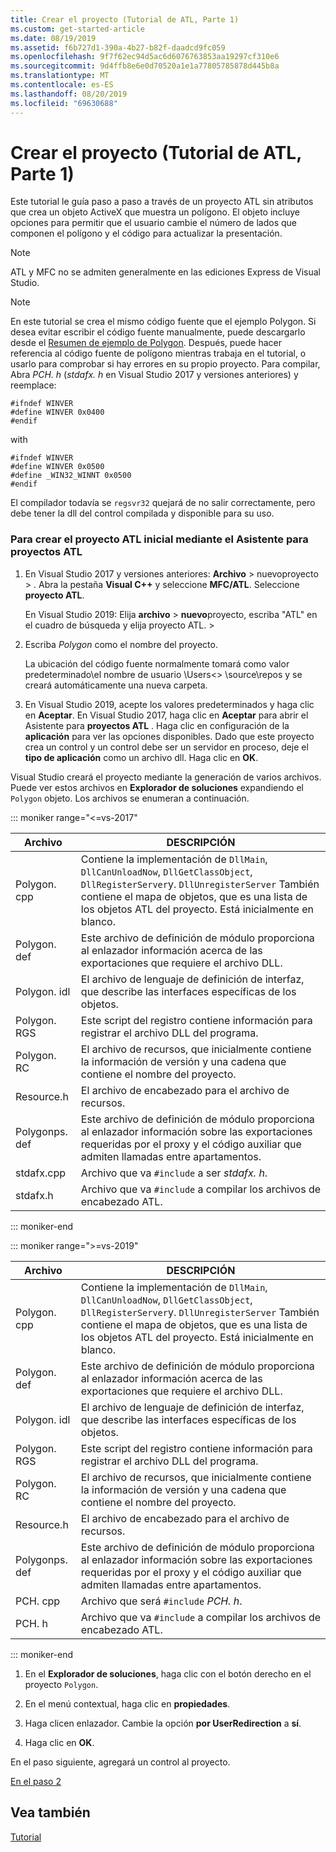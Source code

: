 ```yaml
---
title: Crear el proyecto (Tutorial de ATL, Parte 1)
ms.custom: get-started-article
ms.date: 08/19/2019
ms.assetid: f6b727d1-390a-4b27-b82f-daadcd9fc059
ms.openlocfilehash: 9f7f62ec94d5ac6d6076763853aa19297cf310e6
ms.sourcegitcommit: 9d4ffb8e6e0d70520a1e1a77805785878d445b8a
ms.translationtype: MT
ms.contentlocale: es-ES
ms.lasthandoff: 08/20/2019
ms.locfileid: "69630688"
---
```

# <a name="creating-the-project-atl-tutorial-part-1"></a>Crear el proyecto (Tutorial de ATL, Parte 1)

Este tutorial le guía paso a paso a través de un proyecto ATL sin atributos que crea un objeto ActiveX que muestra un polígono. El objeto incluye opciones para permitir que el usuario cambie el número de lados que componen el polígono y el código para actualizar la presentación.

> [!NOTE]
> ATL y MFC no se admiten generalmente en las ediciones Express de Visual Studio.

> [!NOTE]
> En este tutorial se crea el mismo código fuente que el ejemplo Polygon. Si desea evitar escribir el código fuente manualmente, puede descargarlo desde el [Resumen de ejemplo de Polygon](https://github.com/Microsoft/VCSamples/tree/master/VC2008Samples/ATL/Controls/Polygon). Después, puede hacer referencia al código fuente de polígono mientras trabaja en el tutorial, o usarlo para comprobar si hay errores en su propio proyecto.
> Para compilar, Abra *PCH. h* (*stdafx. h* en Visual Studio 2017 y versiones anteriores) y reemplace:
> ```
> #ifndef WINVER
> #define WINVER 0x0400
> #endif
> ```
> with
> ```
> #ifndef WINVER
> #define WINVER 0x0500
> #define _WIN32_WINNT 0x0500
> #endif
> ```
> El compilador todavía se `regsvr32` quejará de no salir correctamente, pero debe tener la dll del control compilada y disponible para su uso.

### <a name="to-create-the-initial-atl-project-using-the-atl-project-wizard"></a>Para crear el proyecto ATL inicial mediante el Asistente para proyectos ATL

1. En Visual Studio 2017 y versiones anteriores: **Archivo** > nuevoproyecto > . Abra la pestaña **Visual C++**  y seleccione **MFC/ATL**. Seleccione **proyecto ATL**.

   En Visual Studio 2019: Elija **archivo** > **nuevo**proyecto, escriba "ATL" en el cuadro de búsqueda y elija proyecto ATL. > 

1. Escriba *Polygon* como el nombre del proyecto.

    La ubicación del código fuente normalmente tomará como valor predeterminado\\el nombre de usuario \Users\<> \source\repos y se creará automáticamente una nueva carpeta.

1. En Visual Studio 2019, acepte los valores predeterminados y haga clic en **Aceptar**. 
   En Visual Studio 2017, haga clic en **Aceptar** para abrir el Asistente para **proyectos ATL** . Haga clic en configuración de la **aplicación** para ver las opciones disponibles. Dado que este proyecto crea un control y un control debe ser un servidor en proceso, deje el **tipo de aplicación** como un archivo dll. Haga clic en **OK**.

Visual Studio creará el proyecto mediante la generación de varios archivos. Puede ver estos archivos en **Explorador de soluciones** expandiendo el `Polygon` objeto. Los archivos se enumeran a continuación.

::: moniker range="<=vs-2017"

|Archivo|DESCRIPCIÓN|
|----------|-----------------|
|Polygon. cpp|Contiene la implementación de `DllMain`, `DllCanUnloadNow`, `DllGetClassObject`, `DllRegisterServer`y. `DllUnregisterServer` También contiene el mapa de objetos, que es una lista de los objetos ATL del proyecto. Está inicialmente en blanco.|
|Polygon. def|Este archivo de definición de módulo proporciona al enlazador información acerca de las exportaciones que requiere el archivo DLL.|
|Polygon. idl|El archivo de lenguaje de definición de interfaz, que describe las interfaces específicas de los objetos.|
|Polygon. RGS|Este script del registro contiene información para registrar el archivo DLL del programa.|
|Polygon. RC|El archivo de recursos, que inicialmente contiene la información de versión y una cadena que contiene el nombre del proyecto.|
|Resource.h|El archivo de encabezado para el archivo de recursos.|
|Polygonps. def|Este archivo de definición de módulo proporciona al enlazador información sobre las exportaciones requeridas por el proxy y el código auxiliar que admiten llamadas entre apartamentos.|
|stdafx.cpp|Archivo que va `#include` a ser *stdafx. h*.|
|stdafx.h|Archivo que va `#include` a compilar los archivos de encabezado ATL.|

::: moniker-end

::: moniker range=">=vs-2019"

|Archivo|DESCRIPCIÓN|
|----------|-----------------|
|Polygon. cpp|Contiene la implementación de `DllMain`, `DllCanUnloadNow`, `DllGetClassObject`, `DllRegisterServer`y. `DllUnregisterServer` También contiene el mapa de objetos, que es una lista de los objetos ATL del proyecto. Está inicialmente en blanco.|
|Polygon. def|Este archivo de definición de módulo proporciona al enlazador información acerca de las exportaciones que requiere el archivo DLL.|
|Polygon. idl|El archivo de lenguaje de definición de interfaz, que describe las interfaces específicas de los objetos.|
|Polygon. RGS|Este script del registro contiene información para registrar el archivo DLL del programa.|
|Polygon. RC|El archivo de recursos, que inicialmente contiene la información de versión y una cadena que contiene el nombre del proyecto.|
|Resource.h|El archivo de encabezado para el archivo de recursos.|
|Polygonps. def|Este archivo de definición de módulo proporciona al enlazador información sobre las exportaciones requeridas por el proxy y el código auxiliar que admiten llamadas entre apartamentos.|
|PCH. cpp|Archivo que será `#include` *PCH. h*.|
|PCH. h|Archivo que va `#include` a compilar los archivos de encabezado ATL.|

::: moniker-end

1. En el **Explorador de soluciones**, haga clic con el botón derecho en el proyecto `Polygon`.

1. En el menú contextual, haga clic en **propiedades**.

1. Haga clicen enlazador. Cambie la opción **por UserRedirection** a **sí**.

1. Haga clic en **OK**.

En el paso siguiente, agregará un control al proyecto.

[En el paso 2](../atl/adding-a-control-atl-tutorial-part-2.md)

## <a name="see-also"></a>Vea también

[Tutorial](../atl/active-template-library-atl-tutorial.md)
